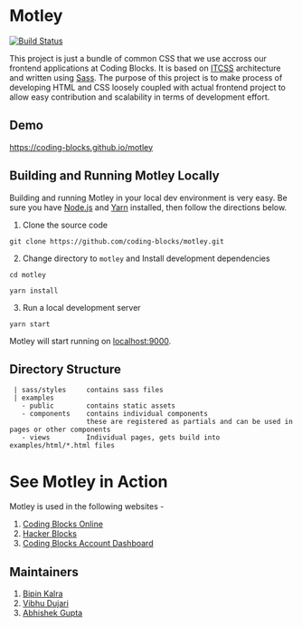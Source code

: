 # Motley
[![Build Status](https://travis-ci.org/coding-blocks/motley.svg?branch=master)](https://travis-ci.org/coding-blocks/motley)

This project is just a bundle of common CSS that we use accross our frontend applications at Coding Blocks. It is based on [ITCSS](https://www.xfive.co/blog/itcss-scalable-maintainable-css-architecture/) architecture and written using [Sass](https://sass-lang.com/). The purpose of this project is to make process of developing HTML and CSS loosely coupled with actual frontend project to allow easy contribution and scalability in terms of development effort.

## Demo

https://coding-blocks.github.io/motley

 ## Building and Running Motley Locally
 Building and running Motley in your local dev environment is very easy. Be sure you have [Node.js](https://nodejs.org/) and [Yarn](https://yarnpkg.com/en/docs/install) installed, then follow the directions below. 
 
 1. Clone the source code

 `git clone https://github.com/coding-blocks/motley.git`

2. Change directory to `motley` and Install development dependencies

`cd motley`

 `yarn install`

3. Run a local development server

 `yarn start`
 
 Motley will start running on [localhost:9000](http://localhost:9000/).
 
 ## Directory Structure
 
 ```
  | sass/styles     contains sass files
  | examples
    - public        contains static assets
    - components    contains individual components
                    these are registered as partials and can be used in pages or other components
    - views         Individual pages, gets build into examples/html/*.html files
 ```
 
 # See Motley in Action
 
 Motley is used in the following websites - 
 
 1. [Coding Blocks Online](https://online.codingblocks.com)
 2. [Hacker Blocks](https://hack.codingblocks.com)
 2. [Coding Blocks Account Dashboard](https://account.codingblocks.com)

 ## Maintainers
 
 1. [Bipin Kalra](https://github.com/BipinKalra) 
 2. [Vibhu Dujari](https://github.com/vdvibhu20)
 3. [Abhishek Gupta](https://github.com/abhishek97)

 
 
